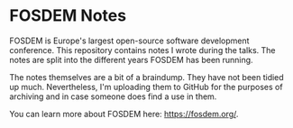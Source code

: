 # FOSDEM Notes

FOSDEM is Europe's largest open-source software development conference. This repository contains notes I wrote during the talks. The notes are split into the different years FOSDEM has been running.

The notes themselves are a bit of a braindump. They have not been tidied up much. Nevertheless, I'm uploading them to GitHub for the purposes of archiving and in case someone does find a use in them.

You can learn more about FOSDEM here: https://fosdem.org/.

